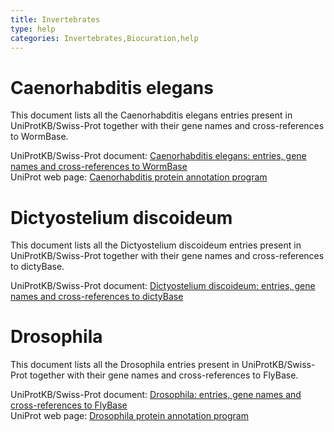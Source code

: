 ```yaml
---
title: Invertebrates
type: help
categories: Invertebrates,Biocuration,help
---
```


# Caenorhabditis elegans

This document lists all the Caenorhabditis elegans entries present in UniProtKB/Swiss-Prot together with their gene names and cross-references to WormBase.

UniProtKB/Swiss-Prot document: [Caenorhabditis elegans: entries, gene names and cross-references to WormBase](https://ftp.uniprot.org/pub/databases/uniprot/current_release/knowledgebase/complete/docs/celegans.txt)  
UniProt web page: [Caenorhabditis protein annotation program](https://www.uniprot.org/help/Caenorhabditis)

# Dictyostelium discoideum

This document lists all the Dictyostelium discoideum entries present in UniProtKB/Swiss-Prot together with their gene names and cross-references to dictyBase.

UniProtKB/Swiss-Prot document: [Dictyostelium discoideum: entries, gene names and cross-references to dictyBase](https://ftp.uniprot.org/pub/databases/uniprot/current_release/knowledgebase/complete/docs/dicty.txt)

# Drosophila

This document lists all the Drosophila entries present in UniProtKB/Swiss-Prot together with their gene names and cross-references to FlyBase.

UniProtKB/Swiss-Prot document: [Drosophila: entries, gene names and cross-references to FlyBase](https://ftp.uniprot.org/pub/databases/uniprot/current_release/knowledgebase/complete/docs/fly.txt)  
UniProt web page: [Drosophila protein annotation program](https://www.uniprot.org/help/Drosophila)
